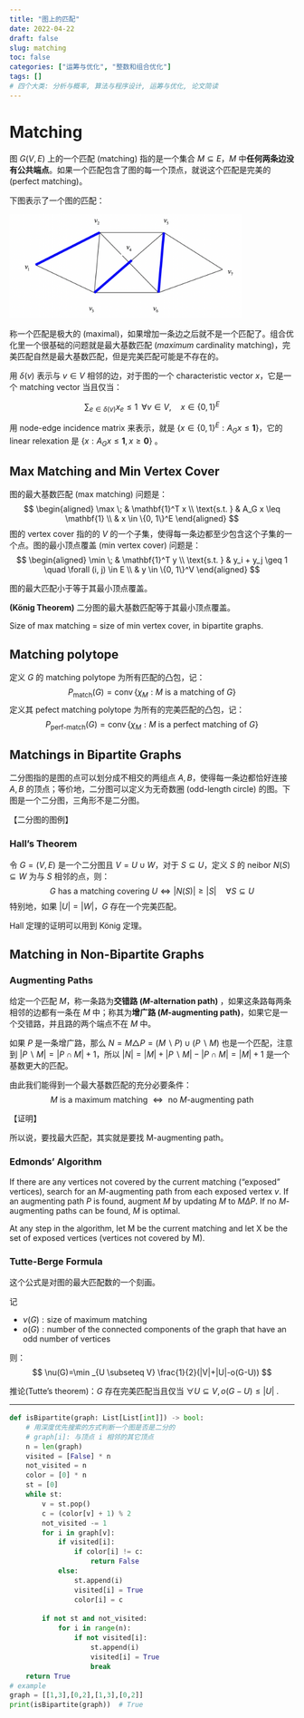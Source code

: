```yaml
---
title: "图上的匹配"
date: 2022-04-22
draft: false
slug: matching
toc: false
categories: ["运筹与优化", "整数和组合优化"]
tags: []
# 四个大类: 分析与概率, 算法与程序设计, 运筹与优化, 论文简读
---
```


# Matching

图 $G(V, E)$ 上的一个匹配 (matching) 指的是一个集合 $M\subseteq E$，$M$ 中**任何两条边没有公共端点**。如果一个匹配包含了图的每一个顶点，就说这个匹配是完美的 (perfect matching)。

下图表示了一个图的匹配：

<img src="../figures/Matching/image-20220422200807886.png" alt="image-20220422200807886" style="zoom:40%;" />

称一个匹配是极大的 (maximal)，如果增加一条边之后就不是一个匹配了。组合优化里一个很基础的问题就是最大基数匹配 (*maximum* cardinality matching)，完美匹配自然是最大基数匹配，但是完美匹配可能是不存在的。

用 $\delta(v)$ 表示与 $v\in V$ 相邻的边，对于图的一个 characteristic vector ${x}$，它是一个 matching vector 当且仅当：

$$
\sum_{e \in \delta(v)} x_e \leq 1 \;\; \forall v \in V, \quad x\in \{0, 1\}^E
$$

用 node-edge incidence matrix 来表示，就是 $\{x \in \{0, 1\}^E: A_G x \leq \mathbf{1}\}$，它的 linear relexation 是 $\{x: A_Gx \leq \mathbf{1}, x\geq \mathbf{0}\}$ 。

## Max Matching and Min Vertex Cover

图的最大基数匹配 (max matching) 问题是：
$$
\begin{aligned}
\max \; & \mathbf{1}^T x \\
\text{s.t. } & A_G x \leq \mathbf{1} \\
& x \in \{0, 1\}^E
\end{aligned}
$$
图的 vertex cover 指的的 $V$ 的一个子集，使得每一条边都至少包含这个子集的一个点。图的最小顶点覆盖 (min vertex cover) 问题是：
$$
\begin{aligned}
\min \; & \mathbf{1}^T y \\
\text{s.t. } & y_i + y_j \geq 1 \quad \forall (i, j) \in E \\
& y \in \{0, 1\}^V
\end{aligned}
$$

图的最大匹配小于等于其最小顶点覆盖。

**(König Theorem)**  二分图的最大基数匹配等于其最小顶点覆盖。 

Size of max matching = size of min vertex cover, in bipartite graphs.

## Matching polytope

定义 $G$ 的 matching polytope 为所有匹配的凸包，记：
$$
P_{\text{match}}(G) = \operatorname{conv} \{\chi_M: M \text{ is a matching of } G\}
$$
定义其 pefect matching polytope 为所有的完美匹配的凸包，记：
$$
P_{\text{perf-match}}(G) = \operatorname{conv} \{\chi_M: M \text{ is a perfect matching of } G\}
$$





## Matchings in Bipartite Graphs

二分图指的是图的点可以划分成不相交的两组点 $A, B$，使得每一条边都恰好连接 $A, B$ 的顶点；等价地，二分图可以定义为无奇数圈 (odd-length circle) 的图。下图是一个二分图，三角形不是二分图。

【二分图的图例】

### Hall’s Theorem

令 $G=(V, E)$ 是一个二分图且 $V=U\cup W$，对于 $S \subseteq U$，定义 $S$ 的 neibor $N(S) \subseteq W$ 为与 $S$ 相邻的点，则：
$$
G \text{ has a matching covering } U \Longleftrightarrow |N(S)| \geq |S| \quad \forall S\subseteq  U
$$
特别地，如果 $|U|=|W|$，$G$ 存在一个完美匹配。

Hall 定理的证明可以用到 König 定理。

## Matching in Non-Bipartite Graphs

### Augmenting Paths

给定一个匹配 $M$，称一条路为**交错路 ($M$-alternation path)** ，如果这条路每两条相邻的边都有一条在 $M$ 中；称其为**增广路 ($M$-augmenting path)**，如果它是一个交错路，并且路的两个端点不在 $M$ 中。

如果 $P$ 是一条增广路，那么 $N=M \triangle P=(M \backslash P) \cup(P \backslash M)$ 也是一个匹配，注意到 $| P \backslash M | = | P \cap M | + 1$，所以 $| N | = | M | + | P \backslash M | − | P ∩ M | = | M | + 1$ 是一个基数更大的匹配。

由此我们能得到一个最大基数匹配的充分必要条件：
$$
M \text{ is a maximum matching } \Leftrightarrow \text{ no } M\text{-augmenting path} 
$$

【证明】

所以说，要找最大匹配，其实就是要找 M-augmenting path。

### Edmonds’ Algorithm

If there are any vertices not covered by the current matching (“exposed” vertices), search for an $M$-augmenting path from each exposed vertex $v$. If an augmenting path $P$ is found, augment $M$ by updating $M$ to $M\Delta P$. If no $M$-augmenting paths can be found, $M$ is optimal.





At any step in the algorithm, let M be the current matching and let X be the set of exposed vertices (vertices not covered by M).


### Tutte-Berge Formula

这个公式是对图的最大匹配数的一个刻画。

记 
+ $\nu(G): \text{size of maximum matching}$
+ $o(G):\text{number of the connected components of the graph that have an odd number of vertices}$

则：
$$
\nu(G)=\min _{U \subseteq V} \frac{1}{2}(|V|+|U|-o(G-U))
$$

推论(Tutte’s theorem)：$G$ 存在完美匹配当且仅当 $\forall U \subseteq V, o(G-U) \leq |U|$ .




---



```python
def isBipartite(graph: List[List[int]]) -> bool:
    # 用深度优先搜索的方式判断一个图是否是二分的
    # graph[i]: 与顶点 i 相邻的其它顶点
    n = len(graph)
    visited = [False] * n
    not_visited = n
    color = [0] * n
    st = [0]
    while st:
        v = st.pop()
        c = (color[v] + 1) % 2
        not_visited -= 1
        for i in graph[v]:
            if visited[i]:
                if color[i] != c:
                    return False
            else:
                st.append(i)
                visited[i] = True
                color[i] = c

        if not st and not_visited:
            for i in range(n):
                if not visited[i]:
                    st.append(i)
                    visited[i] = True
                    break
    return True
# example
graph = [[1,3],[0,2],[1,3],[0,2]]
print(isBipartite(graph))  # True
```

